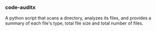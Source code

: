 ### code-auditx
A python script that scans a directory, analyzes its files, and  provides a summary of each file's type, total file size and total number of files.
